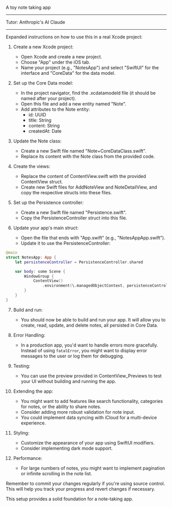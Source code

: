 A toy note taking app

- - - -

Tutor: Anthropic's AI Claude

- - - -

Expanded instructions on how to use this in a real Xcode project:

1. Create a new Xcode project:
   - Open Xcode and create a new project.
   - Choose "App" under the iOS tab.
   - Name your project (e.g., "NotesApp") and select "SwiftUI" for the interface and "CoreData" for the data model.

2. Set up the Core Data model:
   - In the project navigator, find the .xcdatamodeld file (it should be named after your project).
   - Open this file and add a new entity named "Note".
   - Add attributes to the Note entity:
     - id: UUID
     - title: String
     - content: String
     - createdAt: Date

3. Update the Note class:
   - Create a new Swift file named "Note+CoreDataClass.swift".
   - Replace its content with the Note class from the provided code.

4. Create the views:
   - Replace the content of ContentView.swift with the provided ContentView struct.
   - Create new Swift files for AddNoteView and NoteDetailView, and copy the respective structs into these files.

5. Set up the Persistence controller:
   - Create a new Swift file named "Persistence.swift".
   - Copy the PersistenceController struct into this file.

6. Update your app's main struct:
   - Open the file that ends with "App.swift" (e.g., "NotesAppApp.swift").
   - Update it to use the PersistenceController:

```swift
@main
struct NotesApp: App {
    let persistenceController = PersistenceController.shared

    var body: some Scene {
        WindowGroup {
            ContentView()
                .environment(\.managedObjectContext, persistenceController.container.viewContext)
        }
    }
}
```

7. Build and run:
   - You should now be able to build and run your app. It will allow you to create, read, update, and delete notes, all persisted in Core Data.

8. Error Handling:
   - In a production app, you'd want to handle errors more gracefully. Instead of using `fatalError`, you might want to display error messages to the user or log them for debugging.

9. Testing:
   - You can use the preview provided in ContentView_Previews to test your UI without building and running the app.

10. Extending the app:
    - You might want to add features like search functionality, categories for notes, or the ability to share notes.
    - Consider adding more robust validation for note input.
    - You could implement data syncing with iCloud for a multi-device experience.

11. Styling:
    - Customize the appearance of your app using SwiftUI modifiers.
    - Consider implementing dark mode support.

12. Performance:
    - For large numbers of notes, you might want to implement pagination or infinite scrolling in the note list.

Remember to commit your changes regularly if you're using source control. This will help you track your progress and revert changes if necessary.

This setup provides a solid foundation for a note-taking app. 
